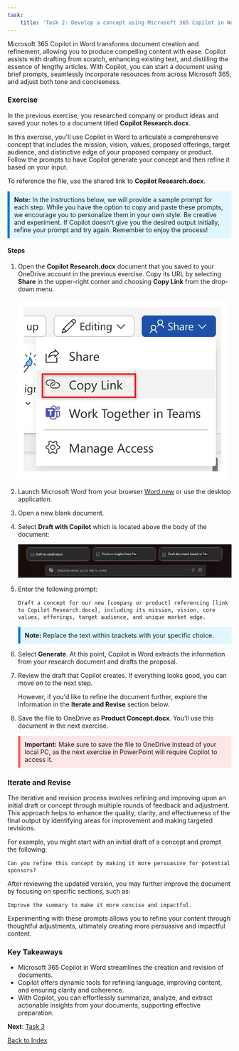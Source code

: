 ```yaml
---
task:
    title: 'Task 2: Develop a concept using Microsoft 365 Copilot in Word'
---
```


Microsoft 365 Copilot in Word transforms document creation and refinement, allowing you to produce compelling content with ease. Copilot assists with drafting from scratch, enhancing existing text, and distilling the essence of lengthy articles. With Copilot, you can start a document using brief prompts, seamlessly incorporate resources from across Microsoft 365, and adjust both tone and conciseness.

### Exercise

In the previous exercise, you researched company or product ideas and saved your notes to a document titled **Copilot Research.docx**.

In this exercise, you'll use Copilot in Word to  articulate a comprehensive concept that includes the mission, vision, values, proposed offerings, target audience, and distinctive edge of your proposed company or product. Follow the prompts to have Copilot generate your concept and then refine it based on your input.

To reference the file, use the shared link to **Copilot Research.docx**.

<div style="background-color: #e0f7ff; padding: 10px; border-left: 5px solid #0078D4; margin-top: 15px; margin-bottom: 15px;">
    <strong>Note:</strong> In the instructions below, we will provide a sample prompt for each step. While you have the option to copy and paste these prompts, we encourage you to personalize them in your own style. Be creative and experiment. If Copilot doesn't give you the desired output initially, refine your prompt and try again. Remember to enjoy the process!
</div>

#### Steps

1. Open the **Copilot Research.docx** document that you saved to your OneDrive account in the previous exercise. Copy its URL by selecting **Share** in the upper-right corner and choosing **Copy Link** from the drop-down menu.

    ![Screenshot showing the Share menu and the Copy Link option highlighted.](../Media/share-menu-with-copy-link-9fd1c60a.png)

1. Launch Microsoft Word from your browser [Word.new](https://Word.new) or use the desktop application.

1. Open a new blank document.

1. Select **Draft with Copilot** which is located above the body of the document:

    ![Screenshot showing draft with Copilot in Word.](../Media/draft-with-copilot.png)


1. Enter the following prompt:

    ```text
    Draft a concept for our new [company or product] referencing [link to Copilot Research.docx], including its mission, vision, core values, offerings, target audience, and unique market edge.
    ```

    <div style="background-color: #e0f7ff; padding: 10px; border-left: 5px solid #0078D4; margin-top: 15px; margin-bottom: 15px;">
        <strong>Note:</strong> Replace the text within brackets with your specific choice.
    </div>

1. Select **Generate**. At this point, Copilot in Word extracts the information from your research document and drafts the proposal.

1. Review the draft that Copilot creates. If everything looks good, you can move on to the next step.

    However, if you'd like to refine the document further, explore the information in the **Iterate and Revise** section below.

1. Save the file to OneDrive as **Product Concept.docx**. You’ll use this document in the next exercise.

    <div style="background-color: #ffe6e6; padding: 10px; border-left: 5px solid #ff5c5c; margin-top: 15px;"> 
        <strong>Important:</strong> Make sure to save the file to OneDrive instead of your local PC, as the next exercise in PowerPoint will require Copilot to access it.
    </div>

### Iterate and Revise

The iterative and revision process involves refining and improving upon an initial draft or concept through multiple rounds of feedback and adjustment. This approach helps to enhance the quality, clarity, and effectiveness of the final output by identifying areas for improvement and making targeted revisions.

For example, you might start with an initial draft of a concept and prompt the following:

```text
Can you refine this concept by making it more persuasive for potential sponsors?
```

After reviewing the updated version, you may further improve the document by focusing on specific sections, such as:

```text
Improve the summary to make it more concise and impactful.
```

Experimenting with these prompts allows you to refine your content through thoughtful adjustments, ultimately creating more persuasive and impactful content.

### Key Takeaways

- Microsoft 365 Copilot in Word streamlines the creation and revision of documents.
- Copilot offers dynamic tools for refining language, improving content, and ensuring clarity and coherence.
- With Copilot, you can effortlessly summarize, analyze, and extract actionable insights from your documents, supporting effective preparation.

**Next**: [Task 3](https://microsoftlearning.github.io/Microsoft-Copilot-Immersion-Experience-GOV/Instructions/Labs/envision-new-ideas-with-microsoft-365-copilot/3-create-presentation-with-copilot-powerpoint.html)

[Back to Index](https://microsoftlearning.github.io/Microsoft-Copilot-Immersion-Experience-GOV/Instructions/Labs/envision-new-ideas-with-microsoft-365-copilot/index_1.html)